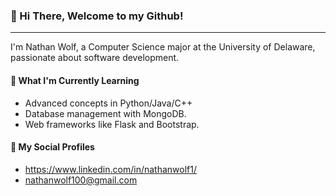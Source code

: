 ### 👋 Hi There, Welcome to my Github!
---

I'm Nathan Wolf, a Computer Science major at the University of Delaware, passionate about software development.

#### 🌱 What I'm Currently Learning
- Advanced concepts in Python/Java/C++
- Database management with MongoDB.
- Web frameworks like Flask and Bootstrap.

#### 📩 My Social Profiles
- https://www.linkedin.com/in/nathanwolf1/
- nathanwolf100@gmail.com
